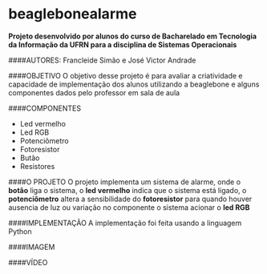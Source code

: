 # beaglebonealarme
**Projeto desenvolvido por alunos do curso de Bacharelado em Tecnologia da Informação da UFRN para a disciplina de Sistemas Operacionais**

####AUTORES: 
Francleide Simão e José Victor Andrade

####OBJETIVO
O objetivo desse projeto é para avaliar a criatividade e capacidade de implementação dos alunos utilizando a beaglebone e alguns componentes dados pelo professor em sala de aula

####COMPONENTES
<ul>
<li>Led vermelho</li>
<li>Led RGB</li>
<li>Potenciômetro</li>
<li>Fotoresistor</li>
<li>Butão</li>
<li>Resistores</li>
</ul>

####O PROJETO
O projeto implementa um sistema de alarme, onde o **botão** liga o sistema, o **led vermelho** indica que o sistema está ligado, o **potenciômetro** altera a sensibilidade do **fotoresistor** para quando houver ausencia de luz ou variação no componente o sistema acionar o **led RGB**  

####IMPLEMENTAÇÃO
A implementação foi feita usando a linguagem Python

####IMAGEM

####VÍDEO
